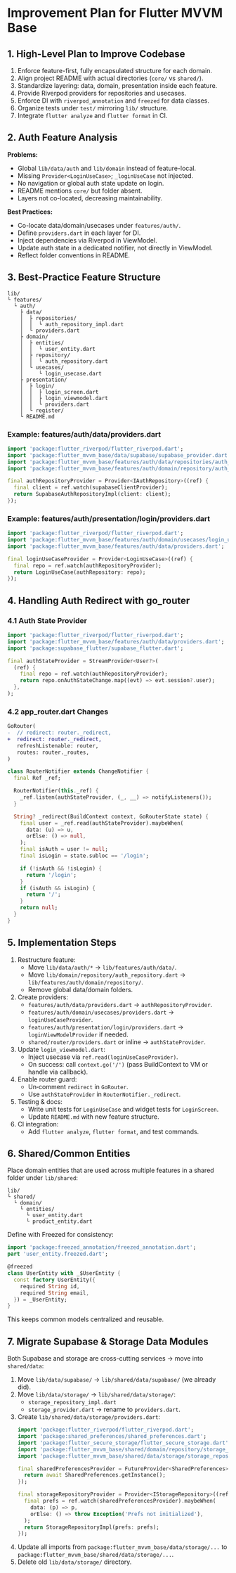 # Improvement Plan for Flutter MVVM Base

## 1. High-Level Plan to Improve Codebase
1. Enforce feature-first, fully encapsulated structure for each domain.
2. Align project README with actual directories (`core/` vs `shared/`).
3. Standardize layering: data, domain, presentation inside each feature.
4. Provide Riverpod providers for repositories and usecases.
5. Enforce DI with `riverpod_annotation` and `freezed` for data classes.
6. Organize tests under `test/` mirroring `lib/` structure.
7. Integrate `flutter analyze` and `flutter format` in CI.

## 2. Auth Feature Analysis

**Problems:**
- Global `lib/data/auth` and `lib/domain` instead of feature-local.
- Missing `Provider<LoginUseCase>`; `_loginUseCase` not injected.
- No navigation or global auth state update on login.
- README mentions `core/` but folder absent.
- Layers not co-located, decreasing maintainability.

**Best Practices:**
- Co-locate data/domain/usecases under `features/auth/`.
- Define `providers.dart` in each layer for DI.
- Inject dependencies via Riverpod in ViewModel.
- Update auth state in a dedicated notifier, not directly in ViewModel.
- Reflect folder conventions in README.

## 3. Best-Practice Feature Structure

```
lib/
└ features/
  └ auth/
    ├ data/
    │  ├ repositories/
    │  │  └ auth_repository_impl.dart
    │  └ providers.dart
    ├ domain/
    │  ├ entities/
    │  │  └ user_entity.dart
    │  ├ repository/
    │  │  └ auth_repository.dart
    │  └ usecases/
    │     └ login_usecase.dart
    ├ presentation/
    │  ├ login/
    │  │  ├ login_screen.dart
    │  │  ├ login_viewmodel.dart
    │  │  └ providers.dart
    │  └ register/
    └ README.md
```

### Example: features/auth/data/providers.dart

```dart
import 'package:flutter_riverpod/flutter_riverpod.dart';
import 'package:flutter_mvvm_base/data/supabase/supabase_provider.dart';
import 'package:flutter_mvvm_base/features/auth/data/repositories/auth_repository_impl.dart';
import 'package:flutter_mvvm_base/features/auth/domain/repository/auth_repository.dart';

final authRepositoryProvider = Provider<IAuthRepository>((ref) {
  final client = ref.watch(supabaseClientProvider);
  return SupabaseAuthRepositoryImpl(client: client);
});
```

### Example: features/auth/presentation/login/providers.dart

```dart
import 'package:flutter_riverpod/flutter_riverpod.dart';
import 'package:flutter_mvvm_base/features/auth/domain/usecases/login_usecase.dart';
import 'package:flutter_mvvm_base/features/auth/data/providers.dart';

final loginUseCaseProvider = Provider<LoginUseCase>((ref) {
  final repo = ref.watch(authRepositoryProvider);
  return LoginUseCase(authRepository: repo);
});
```

## 4. Handling Auth Redirect with go_router

### 4.1 Auth State Provider
```dart
import 'package:flutter_riverpod/flutter_riverpod.dart';
import 'package:flutter_mvvm_base/features/auth/data/providers.dart';
import 'package:supabase_flutter/supabase_flutter.dart';

final authStateProvider = StreamProvider<User?>(
  (ref) {
    final repo = ref.watch(authRepositoryProvider);
    return repo.onAuthStateChange.map((evt) => evt.session?.user);
  },
);
```

### 4.2 app_router.dart Changes
```diff
GoRouter(
-  // redirect: router._redirect,
+  redirect: router._redirect,
   refreshListenable: router,
   routes: router._routes,
)
```

```dart
class RouterNotifier extends ChangeNotifier {
  final Ref _ref;

  RouterNotifier(this._ref) {
    _ref.listen(authStateProvider, (_, __) => notifyListeners());
  }

  String? _redirect(BuildContext context, GoRouterState state) {
    final user = _ref.read(authStateProvider).maybeWhen(
      data: (u) => u,
      orElse: () => null,
    );
    final isAuth = user != null;
    final isLogin = state.subloc == '/login';

    if (!isAuth && !isLogin) {
      return '/login';
    }
    if (isAuth && isLogin) {
      return '/';
    }
    return null;
  }
}
```

## 5. Implementation Steps
1. Restructure feature:
   - Move `lib/data/auth/*` → `lib/features/auth/data/`.
   - Move `lib/domain/repository/auth_repository.dart` → `lib/features/auth/domain/repository/`.
   - Remove global data/domain folders.
2. Create providers:
   - `features/auth/data/providers.dart` → `authRepositoryProvider`.
   - `features/auth/domain/usecases/providers.dart` → `loginUseCaseProvider`.
   - `features/auth/presentation/login/providers.dart` → `loginViewModelProvider` if needed.
   - `shared/router/providers.dart` or inline → `authStateProvider`.
3. Update `login_viewmodel.dart`:
   - Inject usecase via `ref.read(loginUseCaseProvider)`.
   - On success: call `context.go('/')` (pass BuildContext to VM or handle via callback).
4. Enable router guard:
   - Un‑comment `redirect` in `GoRouter`.
   - Use `authStateProvider` in `RouterNotifier._redirect`.
5. Testing & docs:
   - Write unit tests for `LoginUseCase` and widget tests for `LoginScreen`.
   - Update `README.md` with new feature structure.
6. CI integration:
   - Add `flutter analyze`, `flutter format`, and test commands.

## 6. Shared/Common Entities
Place domain entities that are used across multiple features in a shared folder under `lib/shared`:

```text
lib/
└ shared/
  └ domain/
    └ entities/
      └ user_entity.dart
      └ product_entity.dart
```

Define with Freezed for consistency:

```dart
import 'package:freezed_annotation/freezed_annotation.dart';
part 'user_entity.freezed.dart';

@freezed
class UserEntity with _$UserEntity {
  const factory UserEntity({
    required String id,
    required String email,
  }) = _UserEntity;
}
```

This keeps common models centralized and reusable.

## 7. Migrate Supabase & Storage Data Modules

Both Supabase and storage are cross-cutting services → move into `shared/data`:

1. Move `lib/data/supabase/` → `lib/shared/data/supabase/` (we already did).
2. Move `lib/data/storage/` → `lib/shared/data/storage/`:
   - `storage_repository_impl.dart`
   - `storage_provider.dart` → rename to `providers.dart`.
3. Create `lib/shared/data/storage/providers.dart`:
   ```dart
   import 'package:flutter_riverpod/flutter_riverpod.dart';
   import 'package:shared_preferences/shared_preferences.dart';
   import 'package:flutter_secure_storage/flutter_secure_storage.dart';
   import 'package:flutter_mvvm_base/shared/domain/repository/storage_repository.dart';
   import 'package:flutter_mvvm_base/shared/data/storage/storage_repository_impl.dart';

   final sharedPreferencesProvider = FutureProvider<SharedPreferences>((ref) async {
     return await SharedPreferences.getInstance();
   });

   final storageRepositoryProvider = Provider<IStorageRepository>((ref) {
     final prefs = ref.watch(sharedPreferencesProvider).maybeWhen(
       data: (p) => p,
       orElse: () => throw Exception('Prefs not initialized'),
     );
     return StorageRepositoryImpl(prefs: prefs);
   });
   ```
4. Update all imports from `package:flutter_mvvm_base/data/storage/...` to `package:flutter_mvvm_base/shared/data/storage/...`.
5. Delete old `lib/data/storage/` directory.
